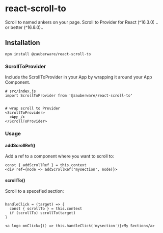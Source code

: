 # react-scroll-to
Scroll to named ankers on your page. Scroll to Provider for React (^16.3.0) .. or better (^16.6.0)..

## Installation
```
npm install @zauberware/react-scroll-to
```

### ScrollToProvider

Include the ScrollToProvider in your App by wrapping it around your App Component.

```
# src/index.js
import ScrollToProvider from '@zauberware/react-scroll-to'


# wrap scroll to Provider
<ScrollToProvider>
  <App />
</ScrollToProvider>

```

### Usage

#### addScrollRef()

Add a ref to a component where you want to scroll to:

```
const { addScrollRef } = this.context
<div ref={node => addScrollRef('mysection', node)}>

```

#### scrollTo()

Scroll to a specefied section:

```

handleClick = (target) => {
  const { scrollTo } = this.context
  if (scrollTo) scrollTo(target)
}

<a logo onClick={() => this.handleClick('mysection')}>My Section</a>

```
